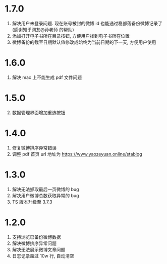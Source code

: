# 1.7.0

1.  解决用户未登录问题. 现在账号被封的微博 id 也能通过稳部落备份微博记录了(感谢知乎网友@孙老师 的帮助)
2.  添加打开电子书所在目录按钮, 方便用户找到电子书所在位置
3.  微博备份的截至日期默认值修改成始终为当前日期的下一天, 方便用户使用

# 1.6.0

1.  解决 mac 上不能生成 pdf 文件问题

# 1.5.0

2.  数据管理界面增加重选按钮

# 1.4.0

1.  修复微博排序异常错误
2.  调整 pdf 首页 url 地址为 https://www.yaozeyuan.online/stablog

# 1.3.0

1.  解决无法抓取最后一页微博的 bug
2.  解决用户微博总数获取异常的 bug
3.  TS 版本升级至 3.7.3

# 1.2.0

1.  支持浏览已备份微博数据
2.  解决微博排序异常问题
3.  解决无法展示微博文章问题
4.  日志记录超过 10w 行, 自动清空
